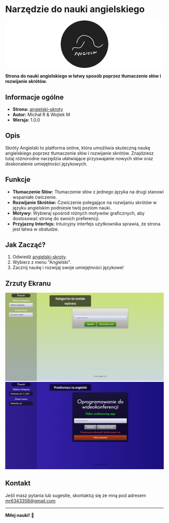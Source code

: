# Narzędzie do nauki angielskiego
![Skróty Angielski Logo](screenshots/logo.png)

**Strona do nauki angielskiego w łatwy sposób poprzez tłumaczenie słów i rozwijanie skrótów.**

## Informacje ogólne

- **Strona:** [angielski-skroty](https://michal1223r.github.io/skroty-angielski/)
- **Autor:** Michał R & Wojtek M
- **Wersja:** 1.0.0

## Opis

Skróty Angielski to platforma online, która umożliwia skuteczną naukę angielskiego poprzez tłumaczenie słów i rozwijanie skrótów. Znajdziesz tutaj różnorodne narzędzia ułatwiające przyswajanie nowych słów oraz doskonalenie umiejętności językowych.

## Funkcje

- **Tłumaczenie Słów:** Tłumaczenie słów z jednego języka na drugi stanowi wspaniałe ćwiczenie.
- **Rozwijanie Skrótów:** Ćzwiczenie polegające na rozwijaniu skrótów w języku angielskim podniesie twój poziom nauki.
- **Motywy:** Wybieraj spośród różnych motywów graficznych, aby dostosować stronę do swoich preferencji.
- **Przyjazny Interfejs:** Intuicyjny interfejs użytkownika sprawia, że strona jest łatwa w obsłudze.

## Jak Zacząć?

1. Odwiedź [angielski-skroty](https://michal1223r.github.io/skroty-angielski/).
2. Wybierz z menu "Angielski".
3. Zacznij naukę i rozwijaj swoje umiejętności językowe!

## Zrzuty Ekranu

![Zrzut ekranu 1](screenshots/screenshot1.png)
![Zrzut ekranu 2](screenshots/screenshot2.png)

## Kontakt

Jeśli masz pytania lub sugestie, skontaktuj się ze mną pod adresem mr6343358@gmail.com

---

**Miłej nauki!** 🚀
